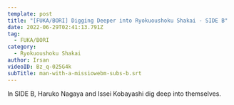 ```yaml
---
template: post
title: "[FUKA/BORI] Digging Deeper into Ryokuoushoku Shakai - SIDE B"
date: 2022-06-29T02:41:13.791Z
tag:
  - FUKA/BORI
category:
  - Ryokuoushoku Shakai
author: Irsan
videoID: Bz_q-025G4k
subTitle: man-with-a-missiowebm-subs-b.srt
---
```

In SIDE B, Haruko Nagaya and Issei Kobayashi dig deep into themselves.